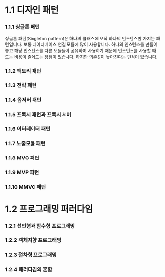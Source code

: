   # 1.1 디자인 패턴

  ### 1.1.1 싱글톤 패턴
  싱글톤 패턴(Singleton pattern)은 하나의 클래스에 오직 하나의 인스턴스만 가지는 패턴입니다. 보통 데이터베이스 연결 모듈에 많이 사용합니다. 
  하나의 인스턴스를 만들어 놓고 해당 인스턴스를 다른 모듈들이 공유하며 사용하기 때문에 인스턴스를 사용할 때 드는 비용이 줄어드는 장점이 있습니다.
  하지만 의존성이 높아진다는 단점이 있습니다. 

  ### 1.1.2 팩토리 패턴
  
  ### 1.1.3 전략 패턴
  
  ### 1.1.4 옵저버 패턴
  
  ### 1.1.5 프록시 패턴과 프록시 서버
  
  ### 1.1.6 이터레이터 패턴
  
  ### 1.1.7 노출모듈 패턴
  
  ### 1.1.8 MVC 패턴
  
  ### 1.1.9 MVP 패턴
  
  ### 1.1.10 MMVC 패턴
  
  
  # 1.2 프로그래밍 패러다임
  
  ### 1.2.1 선언형과 함수형 프로그래밍 
  
  ### 1.2.2 객체지향 프로그래밍
  
  ### 1.2.3 절차형 프로그래밍
  
  ### 1.2.4 패러다임의 혼합

